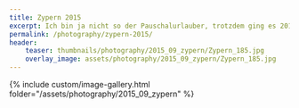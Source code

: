 ```yaml
---
title: Zypern 2015
excerpt: Ich bin ja nicht so der Pauschalurlauber, trotzdem ging es 2015 für eine Woche in ein Hotel auf Zypern.
permalink: /photography/zypern-2015/
header:
    teaser: thumbnails/photography/2015_09_zypern/Zypern_185.jpg
    overlay_image: assets/photography/2015_09_zypern/Zypern_185.jpg
---
```


{% include custom/image-gallery.html folder="/assets/photography/2015_09_zypern" %}